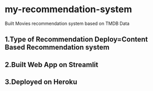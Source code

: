 # my-recommendation-system
Built Movies recommendation system based on TMDB Data

## 1.Type of Recommendation Deploy=Content Based Recommendation system
## 2.Built Web App on Streamlit
## 3.Deployed on Heroku
